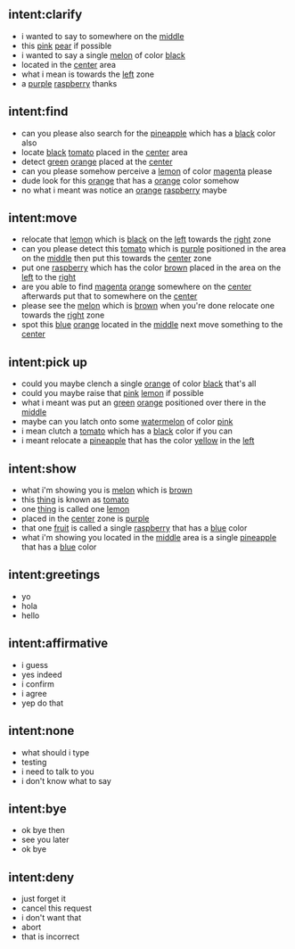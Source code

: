 ## intent:clarify
- i wanted to say to somewhere on the [middle](placement)
- this [pink](object_color) [pear](object_name) if possible
- i wanted to say a single [melon](object_name) of color [black](object_color)
- located in the [center](placement) area
- what i mean is towards the [left](placement) zone
- a [purple](object_color) [raspberry](object_name) thanks

## intent:find
- can you please also search for the [pineapple](object_name) which has a [black](object_color) color also
- locate [black](object_color) [tomato](object_name) placed in the [center](placement) area
- detect [green](object_color) [orange](object_name) placed at the [center](placement)
- can you please somehow perceive a [lemon](object_name) of color [magenta](object_color) please
- dude look for this [orange](object_name) that has a [orange](object_color) color somehow
- no what i meant was notice an [orange](object_color) [raspberry](object_name) maybe

## intent:move
- relocate that [lemon](object_name) which is [black](object_color) on the [left](placement) towards the [right](placement) zone
- can you please detect this [tomato](object_name) which is [purple](object_color) positioned in the area on the [middle](placement) then put this towards the [center](placement) zone
- put one [raspberry](object_name) which has the color [brown](object_color) placed in the area on the [left](placement) to the [right](placement)
- are you able to find [magenta](object_color) [orange](object_name) somewhere on the [center](placement) afterwards put that to somewhere on the [center](placement)
- please see the [melon](object_name) which is [brown](object_color) when you're done relocate one towards the [right](placement) zone
- spot this [blue](object_color) [orange](object_name) located in the [middle](placement) next move something to the [center](placement)

## intent:pick up
- could you maybe clench a single [orange](object_name) of color [black](object_color) that's all
- could you maybe raise that [pink](object_color) [lemon](object_name) if possible
- what i meant was put an [green](object_color) [orange](object_name) positioned over there in the [middle](placement)
- maybe can you latch onto some [watermelon](object_name) of color [pink](object_color)
- i mean clutch a [tomato](object_name) which has a [black](object_color) color if you can
- i meant relocate a [pineapple](object_name) that has the color [yellow](object_color) in the [left](placement)

## intent:show
- what i'm showing you is [melon](object_name) which is [brown](object_color)
- this [thing](undefined_object) is known as [tomato](object_name)
- one [thing](undefined_object) is called one [lemon](object_name)
- placed in the [center](placement) zone is [purple](object_color)
- that one [fruit](undefined_object) is called a single [raspberry](object_name) that has a [blue](object_color) color
- what i'm showing you located in the [middle](placement) area is a single [pineapple](object_name) that has a [blue](object_color) color

## intent:greetings
- yo
- hola
- hello

## intent:affirmative
- i guess
- yes indeed
- i confirm
- i agree
- yep do that

## intent:none
- what should i type
- testing
- i need to talk to you
- i don't know what to say

## intent:bye
- ok bye then
- see you later
- ok bye

## intent:deny
- just forget it
- cancel this request
- i don't want that
- abort
- that is incorrect
